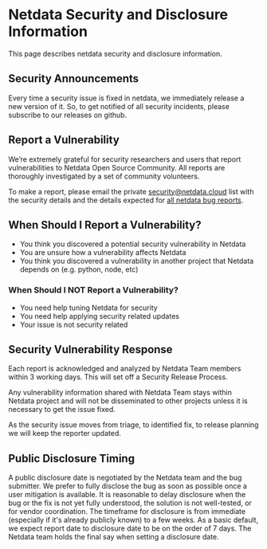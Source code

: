 # Netdata Security and Disclosure Information

This page describes netdata security and disclosure information.

## Security Announcements

Every time a security issue is fixed in netdata, we immediately release a new version of it. So, to get notified of all security incidents, please subscribe to our releases on github.

## Report a Vulnerability

We’re extremely grateful for security researchers and users that report vulnerabilities to Netdata Open Source Community. All reports are thoroughly investigated by a set of community volunteers.

To make a report, please email the private [security@netdata.cloud](mailto:security@netdata.cloud) list with the security details and the details expected for [all netdata bug reports](https://github.com/netdata/netdata/tree/master/.github/ISSUE_TEMPLATE.md).

## When Should I Report a Vulnerability?

- You think you discovered a potential security vulnerability in Netdata
- You are unsure how a vulnerability affects Netdata
- You think you discovered a vulnerability in another project that Netdata depends on (e.g. python, node, etc)

### When Should I NOT Report a Vulnerability?

- You need help tuning Netdata for security
- You need help applying security related updates
- Your issue is not security related

## Security Vulnerability Response

Each report is acknowledged and analyzed by Netdata Team members within 3 working days. This will set off a Security Release Process.

Any vulnerability information shared with Netdata Team stays within Netdata project and will not be disseminated to other projects unless it is necessary to get the issue fixed.

As the security issue moves from triage, to identified fix, to release planning we will keep the reporter updated.

## Public Disclosure Timing

A public disclosure date is negotiated by the Netdata team and the bug submitter. We prefer to fully disclose the bug as soon as possible once a user mitigation is available. It is reasonable to delay disclosure when the bug or the fix is not yet fully understood, the solution is not well-tested, or for vendor coordination. The timeframe for disclosure is from immediate (especially if it's already publicly known) to a few weeks. As a basic default, we expect report date to disclosure date to be on the order of 7 days. The Netdata team holds the final say when setting a disclosure date.

